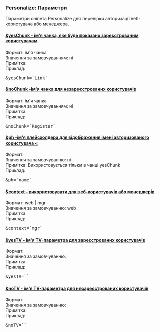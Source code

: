 
<meta http-equiv="Content-Type" content="text/html; charset=utf-8">
<h3>Personalize: Параметри </h3> 
Параметри сніпета Personalize для перевірки авторизації веб-користувача або менеджера.
<br>
<div class="panel-group">
<div class="panel panel-default">
<div class="panel-heading">
<h4 class="panel-title"><a class="accordion-toggle" data-toggle="collapse" data-parent="#accordion" href="#collapse1737"><span class="text-bold">&yesChunk</span> - ім'я чанка, яке буде показано зареєстрованим користувачам</a></h4>
</div>
<div id="collapse1737" class="panel-collapse collapse">
<div class="panel-body">
<span class="text-bold">Формат:</span> ім'я чанка<br>
<span class="text-bold">Значення за замовчуванням:</span> ні<br>
<span class="text-bold">Примітка:</span> <br>
<span class="text-bold">Приклад:</span>
<pre class="brush: html;">&yesChunk=`Link`</pre>
</div>
</div>
</div>
<div class="panel panel-default">
<div class="panel-heading">
<h4 class="panel-title"><a class="accordion-toggle" data-toggle="collapse" data-parent="#accordion" href="#collapse1738"><span class="text-bold">&noChunk</span> -ім'я чанка для незареєстрованих користувачів</a></h4>
</div>
<div id="collapse1738" class="panel-collapse collapse">
<div class="panel-body">
<span class="text-bold">Формат:</span> ім'я чанка<br>
<span class="text-bold">Значення за замовчуванням:</span> ні<br>
<span class="text-bold">Примітка:</span> <br>
<span class="text-bold">Приклад:</span>
<pre class="brush: html;">&noChunk=`Register`</pre>
</div>
</div>
</div>
<div class="panel panel-default">
<div class="panel-heading">
<h4 class="panel-title"><a class="accordion-toggle" data-toggle="collapse" data-parent="#accordion" href="#collapse1739"><span class="text-bold">&ph</span> -ім'я плейсхолдера для відображення імені авторизованого користувача <</a></h4>
</div>
<div id="collapse1739" class="panel-collapse collapse">
<div class="panel-body">
<span class="text-bold">Формат:</span> <br>
<span class="text-bold">Значення за замовчуванню:</span> ні<br>
<span class="text-bold">Примітка:</span> Використовується тільки в чанці yesChunk<br>
<span class="text-bold">Приклад:</span>
<pre class="brush: html;">&ph=`name`</pre>
</div>
</div>
</div>
<div class="panel panel-default">
<div class="panel-heading">
<h4 class="panel-title"><a class="accordion-toggle" data-toggle="collapse" data-parent="#accordion" href="#collapse1740"><span class="text-bold">&context</span> - використовувати для веб-користувачів або менеджерів </a></h4>
</div>
<div id="collapse1740" class="panel-collapse collapse">
<div class="panel-body">
<span class="text-bold">Формат:</span> web | mgr<br>
<span class="text-bold">Значення за замовчуванню:</span> web<br>
<span class="text-bold">Примітка:</span> <br>
<span class="text-bold">Приклад:</span>
<pre class="brush: html;">&context=`mgr`</pre>
</div>
</div>
</div>
<div class="panel panel-default">
<div class="panel-heading">
<h4 class="panel-title"><a class="accordion-toggle" data-toggle="collapse" data-parent="#accordion" href="#collapse1741"><span class="text-bold">&yesTV</span> - ім'я TV-параметра для зареєстрованих користувачів</a></h4>
</div>
<div id="collapse1741" class="panel-collapse collapse">
<div class="panel-body">
<span class="text-bold">Формат:</span> <br>
<span class="text-bold">Значення за замовчуванню:</span> <br>
<span class="text-bold">Примітка:</span> <br>
<span class="text-bold">Приклад:</span>
<pre class="brush: html;">&yesTV=``</pre>
</div>
</div>
</div>
<div class="panel panel-default">
<div class="panel-heading">
<h4 class="panel-title"><a class="accordion-toggle" data-toggle="collapse" data-parent="#accordion" href="#collapse1742"><span class="text-bold">&noTV</span> - ім'я TV-параметра для незареєстрованих користувачів</a></h4>
</div>
<div id="collapse1742" class="panel-collapse collapse">
<div class="panel-body">
<span class="text-bold">Формат:</span> <br>
<span class="text-bold">Значення за замовчуванню:</span> <br>
<span class="text-bold">Примітка:</span> <br>
<span class="text-bold">Приклад:</span>
<pre class="brush: html;">&noTV=``</pre>
</div>
</div>
</div>
</div>
